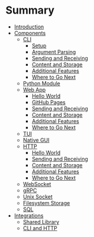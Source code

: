 # Summary

- [Introduction](./introduction.md)
- [Components](components.md)
  - [CLI](components/cli.md)
    - [Setup](components/cli/setup.md)
    - [Argument Parsing](components/cli/arg_parse.md)
    - [Sending and Receiving](components/cli/send_receive.md)
    - [Content and Storage](components/cli/content_storage.md)
    - [Additional Features](components/cli/additional_features.md)
    - [Where to Go Next](components/cli/where_next.md)
  - [Python Module](components/py_module.md)
  - [Web App](components/web_app.md)
    - [Hello World](components/web_app/hello_world.md)
    - [GitHub Pages](components/web_app/gh_pages.md)
    - [Sending and Receiving](components/web_app/send_receive.md)
    - [Content and Storage](components/web_app/content_storage.md)
    - [Additional Features](components/web_app/additional_features.md)
    - [Where to Go Next](components/web_app/where_next.md)
  - [TUI]()
  - [Native GUI]()
  - [HTTP](components/http.md)
    - [Hello World](components/http/hello_world.md)
    - [Sending and Receiving](components/http/send_receive.md)
    - [Content and Storage](components/http/content_storage.md)
    - [Additional Features](components/http/additional_features.md)
    - [Where to Go Next](components/http/where_next.md)
  - [WebSocket]()
  - [gRPC]()
  - [Unix Socket]()
  - [Filesystem Storage]()
  - [SQL]()
- [Integrations](integrations.md)
  - [Shared Library](integrations/shared_lib.md)
  - [CLI and HTTP](integrations/cli_http.md)
